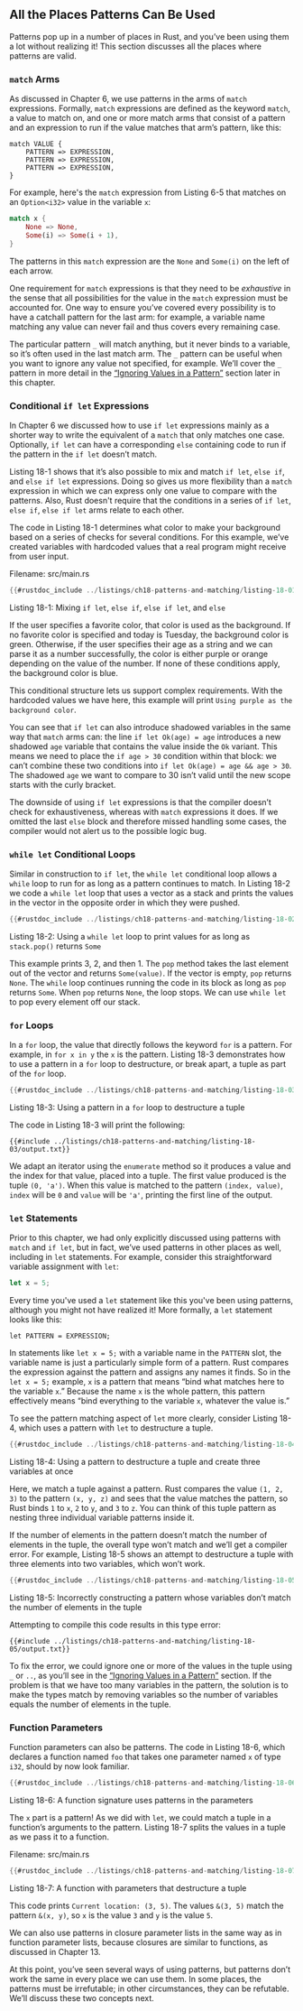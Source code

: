 ## All the Places Patterns Can Be Used

Patterns pop up in a number of places in Rust, and you’ve been using them a lot
without realizing it! This section discusses all the places where patterns are
valid.

### `match` Arms

As discussed in Chapter 6, we use patterns in the arms of `match` expressions.
Formally, `match` expressions are defined as the keyword `match`, a value to
match on, and one or more match arms that consist of a pattern and an
expression to run if the value matches that arm’s pattern, like this:

```text
match VALUE {
    PATTERN => EXPRESSION,
    PATTERN => EXPRESSION,
    PATTERN => EXPRESSION,
}
```

For example, here's the `match` expression from Listing 6-5 that matches on an
`Option<i32>` value in the variable `x`:

```rust
match x {
    None => None,
    Some(i) => Some(i + 1),
}
```

The patterns in this `match` expression are the `None` and `Some(i)` on the
left of each arrow.

One requirement for `match` expressions is that they need to be *exhaustive* in
the sense that all possibilities for the value in the `match` expression must
be accounted for. One way to ensure you’ve covered every possibility is to have
a catchall pattern for the last arm: for example, a variable name matching any
value can never fail and thus covers every remaining case.

The particular pattern `_` will match anything, but it never binds to a
variable, so it’s often used in the last match arm. The `_` pattern can be
useful when you want to ignore any value not specified, for example. We’ll
cover the `_` pattern in more detail in the [“Ignoring Values in a
Pattern”][ignoring-values-in-a-pattern]<!-- ignore --> section later in this
chapter.

### Conditional `if let` Expressions

In Chapter 6 we discussed how to use `if let` expressions mainly as a shorter
way to write the equivalent of a `match` that only matches one case.
Optionally, `if let` can have a corresponding `else` containing code to run if
the pattern in the `if let` doesn’t match.

Listing 18-1 shows that it’s also possible to mix and match `if let`, `else
if`, and `else if let` expressions. Doing so gives us more flexibility than a
`match` expression in which we can express only one value to compare with the
patterns. Also, Rust doesn't require that the conditions in a series of `if
let`, `else if`, `else if let` arms relate to each other.

The code in Listing 18-1 determines what color to make your background based on
a series of checks for several conditions. For this example, we’ve created
variables with hardcoded values that a real program might receive from user
input.

<span class="filename">Filename: src/main.rs</span>

```rust
{{#rustdoc_include ../listings/ch18-patterns-and-matching/listing-18-01/src/main.rs}}
```

<span class="caption">Listing 18-1: Mixing `if let`, `else if`, `else if let`,
and `else`</span>

If the user specifies a favorite color, that color is used as the background.
If no favorite color is specified and today is Tuesday, the background color is
green. Otherwise, if the user specifies their age as a string and we can parse
it as a number successfully, the color is either purple or orange depending on
the value of the number. If none of these conditions apply, the background
color is blue.

This conditional structure lets us support complex requirements. With the
hardcoded values we have here, this example will print `Using purple as the
background color`.

You can see that `if let` can also introduce shadowed variables in the same way
that `match` arms can: the line `if let Ok(age) = age` introduces a new
shadowed `age` variable that contains the value inside the `Ok` variant. This
means we need to place the `if age > 30` condition within that block: we can’t
combine these two conditions into `if let Ok(age) = age && age > 30`. The
shadowed `age` we want to compare to 30 isn’t valid until the new scope starts
with the curly bracket.

The downside of using `if let` expressions is that the compiler doesn’t check
for exhaustiveness, whereas with `match` expressions it does. If we omitted the
last `else` block and therefore missed handling some cases, the compiler would
not alert us to the possible logic bug.

### `while let` Conditional Loops

Similar in construction to `if let`, the `while let` conditional loop allows a
`while` loop to run for as long as a pattern continues to match. In Listing
18-2 we code a `while let` loop that uses a vector as a stack and prints the
values in the vector in the opposite order in which they were pushed.

```rust
{{#rustdoc_include ../listings/ch18-patterns-and-matching/listing-18-02/src/main.rs:here}}
```

<span class="caption">Listing 18-2: Using a `while let` loop to print values
for as long as `stack.pop()` returns `Some`</span>

This example prints 3, 2, and then 1. The `pop` method takes the last element
out of the vector and returns `Some(value)`. If the vector is empty, `pop`
returns `None`. The `while` loop continues running the code in its block as
long as `pop` returns `Some`. When `pop` returns `None`, the loop stops. We can
use `while let` to pop every element off our stack.

### `for` Loops

In a `for` loop, the value that directly follows the keyword `for` is a
pattern. For example, in `for x in y` the `x` is the pattern. Listing 18-3
demonstrates how to use a pattern in a `for` loop to destructure, or break
apart, a tuple as part of the `for` loop.

```rust
{{#rustdoc_include ../listings/ch18-patterns-and-matching/listing-18-03/src/main.rs:here}}
```

<span class="caption">Listing 18-3: Using a pattern in a `for` loop to
destructure a tuple</span>

The code in Listing 18-3 will print the following:

```console
{{#include ../listings/ch18-patterns-and-matching/listing-18-03/output.txt}}
```

We adapt an iterator using the `enumerate` method so it produces a value and
the index for that value, placed into a tuple. The first value produced is the
tuple `(0, 'a')`. When this value is matched to the pattern `(index, value)`,
`index` will be `0` and `value` will be `'a'`, printing the first line of the
output.

### `let` Statements

Prior to this chapter, we had only explicitly discussed using patterns with
`match` and `if let`, but in fact, we’ve used patterns in other places as well,
including in `let` statements. For example, consider this straightforward
variable assignment with `let`:

```rust
let x = 5;
```

Every time you've used a `let` statement like this you've been using patterns,
although you might not have realized it! More formally, a `let` statement looks
like this:

```text
let PATTERN = EXPRESSION;
```

In statements like `let x = 5;` with a variable name in the `PATTERN` slot, the
variable name is just a particularly simple form of a pattern. Rust compares
the expression against the pattern and assigns any names it finds. So in the
`let x = 5;` example, `x` is a pattern that means “bind what matches here to
the variable `x`.” Because the name `x` is the whole pattern, this pattern
effectively means “bind everything to the variable `x`, whatever the value is.”

To see the pattern matching aspect of `let` more clearly, consider Listing
18-4, which uses a pattern with `let` to destructure a tuple.

```rust
{{#rustdoc_include ../listings/ch18-patterns-and-matching/listing-18-04/src/main.rs:here}}
```

<span class="caption">Listing 18-4: Using a pattern to destructure a tuple and
create three variables at once</span>

Here, we match a tuple against a pattern. Rust compares the value `(1, 2, 3)`
to the pattern `(x, y, z)` and sees that the value matches the pattern, so Rust
binds `1` to `x`, `2` to `y`, and `3` to `z`. You can think of this tuple
pattern as nesting three individual variable patterns inside it.

If the number of elements in the pattern doesn’t match the number of elements
in the tuple, the overall type won’t match and we’ll get a compiler error. For
example, Listing 18-5 shows an attempt to destructure a tuple with three
elements into two variables, which won’t work.

```rust
{{#rustdoc_include ../listings/ch18-patterns-and-matching/listing-18-05/src/main.rs:here}}
```

<span class="caption">Listing 18-5: Incorrectly constructing a pattern whose
variables don’t match the number of elements in the tuple</span>

Attempting to compile this code results in this type error:

```console
{{#include ../listings/ch18-patterns-and-matching/listing-18-05/output.txt}}
```

To fix the error, we could ignore one or more of the values in the tuple using
`_` or `..`, as you’ll see in the [“Ignoring Values in a
Pattern”][ignoring-values-in-a-pattern]<!-- ignore --> section. If the problem
is that we have too many variables in the pattern, the solution is to make the
types match by removing variables so the number of variables equals the number
of elements in the tuple.

### Function Parameters

Function parameters can also be patterns. The code in Listing 18-6, which
declares a function named `foo` that takes one parameter named `x` of type
`i32`, should by now look familiar.

```rust
{{#rustdoc_include ../listings/ch18-patterns-and-matching/listing-18-06/src/main.rs:here}}
```

<span class="caption">Listing 18-6: A function signature uses patterns in the
parameters</span>

The `x` part is a pattern! As we did with `let`, we could match a tuple in a
function’s arguments to the pattern. Listing 18-7 splits the values in a tuple
as we pass it to a function.

<span class="filename">Filename: src/main.rs</span>

```rust
{{#rustdoc_include ../listings/ch18-patterns-and-matching/listing-18-07/src/main.rs}}
```

<span class="caption">Listing 18-7: A function with parameters that destructure
a tuple</span>

This code prints `Current location: (3, 5)`. The values `&(3, 5)` match the
pattern `&(x, y)`, so `x` is the value `3` and `y` is the value `5`.

We can also use patterns in closure parameter lists in the same way as in
function parameter lists, because closures are similar to functions, as
discussed in Chapter 13.

At this point, you’ve seen several ways of using patterns, but patterns don’t
work the same in every place we can use them. In some places, the patterns must
be irrefutable; in other circumstances, they can be refutable. We’ll discuss
these two concepts next.

[ignoring-values-in-a-pattern]:
ch18-03-pattern-syntax.html#ignoring-values-in-a-pattern
